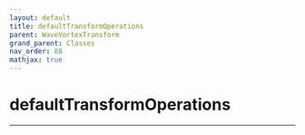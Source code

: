 ```yaml
---
layout: default
title: defaultTransformOperations
parent: WaveVortexTransform
grand_parent: Classes
nav_order: 88
mathjax: true
---
```


#  defaultTransformOperations




---

